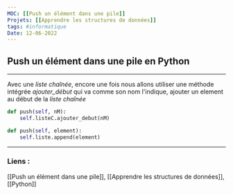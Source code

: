 ```yaml
---
MOC: [[Push un élément dans une pile]]
Projets: [[Apprendre les structures de données]]
tags: #informatique
Date: 12-06-2022
---
```


## Push un élément dans une pile en Python

---

Avec une *liste chaînée*, encore une fois nous allons utiliser une méthode intégrée *ajouter_début* qui va comme son nom l'indique, ajouter un element au début de la *liste chaînée*

```python
def push(self, nM):
	self.listeC.ajouter_debut(nM)
```


```python
def push(self, element):
	self.liste.append(element)
```

---
### Liens :

[[Push un élément dans une pile]], [[Apprendre les structures de données]], [[Python]]